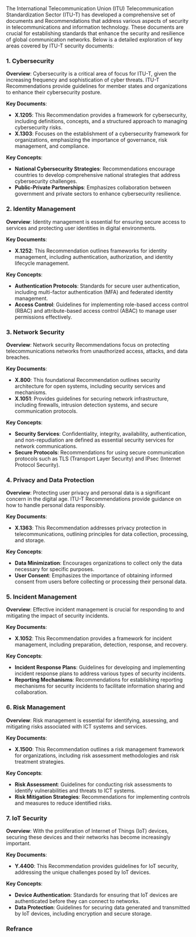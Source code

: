 The International Telecommunication Union (ITU) Telecommunication Standardization Sector (ITU-T) has developed a comprehensive set of documents and Recommendations that address various aspects of security in telecommunications and information technology. These documents are crucial for establishing standards that enhance the security and resilience of global communication networks. Below is a detailed exploration of key areas covered by ITU-T security documents:

### 1. **Cybersecurity**

**Overview**: Cybersecurity is a critical area of focus for ITU-T, given the increasing frequency and sophistication of cyber threats. ITU-T Recommendations provide guidelines for member states and organizations to enhance their cybersecurity posture.

**Key Documents**:

- **X.1205**: This Recommendation provides a framework for cybersecurity, including definitions, concepts, and a structured approach to managing cybersecurity risks.
- **X.1303**: Focuses on the establishment of a cybersecurity framework for organizations, emphasizing the importance of governance, risk management, and compliance.

**Key Concepts**:

- **National Cybersecurity Strategies**: Recommendations encourage countries to develop comprehensive national strategies that address cybersecurity challenges.
- **Public-Private Partnerships**: Emphasizes collaboration between government and private sectors to enhance cybersecurity resilience.

### 2. **Identity Management**

**Overview**: Identity management is essential for ensuring secure access to services and protecting user identities in digital environments.

**Key Documents**:

- **X.1252**: This Recommendation outlines frameworks for identity management, including authentication, authorization, and identity lifecycle management.

**Key Concepts**:

- **Authentication Protocols**: Standards for secure user authentication, including multi-factor authentication (MFA) and federated identity management.
- **Access Control**: Guidelines for implementing role-based access control (RBAC) and attribute-based access control (ABAC) to manage user permissions effectively.

### 3. **Network Security**

**Overview**: Network security Recommendations focus on protecting telecommunications networks from unauthorized access, attacks, and data breaches.

**Key Documents**:

- **X.800**: This foundational Recommendation outlines security architecture for open systems, including security services and mechanisms.
- **X.1051**: Provides guidelines for securing network infrastructure, including firewalls, intrusion detection systems, and secure communication protocols.

**Key Concepts**:

- **Security Services**: Confidentiality, integrity, availability, authentication, and non-repudiation are defined as essential security services for network communications.
- **Secure Protocols**: Recommendations for using secure communication protocols such as TLS (Transport Layer Security) and IPsec (Internet Protocol Security).

### 4. **Privacy and Data Protection**

**Overview**: Protecting user privacy and personal data is a significant concern in the digital age. ITU-T Recommendations provide guidance on how to handle personal data responsibly.

**Key Documents**:

- **X.1363**: This Recommendation addresses privacy protection in telecommunications, outlining principles for data collection, processing, and storage.

**Key Concepts**:

- **Data Minimization**: Encourages organizations to collect only the data necessary for specific purposes.
- **User  Consent**: Emphasizes the importance of obtaining informed consent from users before collecting or processing their personal data.

### 5. **Incident Management**

**Overview**: Effective incident management is crucial for responding to and mitigating the impact of security incidents.

**Key Documents**:

- **X.1052**: This Recommendation provides a framework for incident management, including preparation, detection, response, and recovery.

**Key Concepts**:

- **Incident Response Plans**: Guidelines for developing and implementing incident response plans to address various types of security incidents.
- **Reporting Mechanisms**: Recommendations for establishing reporting mechanisms for security incidents to facilitate information sharing and collaboration.

### 6. **Risk Management**

**Overview**: Risk management is essential for identifying, assessing, and mitigating risks associated with ICT systems and services.

**Key Documents**:

- **X.1500**: This Recommendation outlines a risk management framework for organizations, including risk assessment methodologies and risk treatment strategies.

**Key Concepts**:

- **Risk Assessment**: Guidelines for conducting risk assessments to identify vulnerabilities and threats to ICT systems.
- **Risk Mitigation Strategies**: Recommendations for implementing controls and measures to reduce identified risks.

### 7. **IoT Security**

**Overview**: With the proliferation of Internet of Things (IoT) devices, securing these devices and their networks has become increasingly important.

**Key Documents**:

- **Y.4400**: This Recommendation provides guidelines for IoT security, addressing the unique challenges posed by IoT devices.

**Key Concepts**:

- **Device Authentication**: Standards for ensuring that IoT devices are authenticated before they can connect to networks.
- **Data Protection**: Guidelines for securing data generated and transmitted by IoT devices, including encryption and secure storage.

###  Refrance
